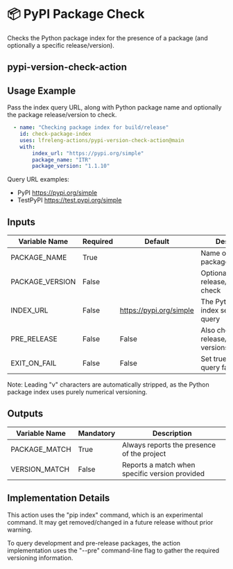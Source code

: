 <!--
SPDX-License-Identifier: Apache-2.0
SPDX-FileCopyrightText: 2024 The Linux Foundation
-->

# 📦 PyPI Package Check

Checks the Python package index for the presence of a package (and
optionally a specific release/version).

## pypi-version-check-action

## Usage Example

Pass the index query URL, along with Python package name and optionally the
package release/version to check.

```yaml
  - name: "Checking package index for build/release"
    id: check-package-index
    uses: lfreleng-actions/pypi-version-check-action@main
    with:
        index_url: "https://pypi.org/simple"
        package_name: "ITR"
        package_version: "1.1.10"
```

Query URL examples:

- PyPI <https://pypi.org/simple>
- TestPyPI <https://test.pypi.org/simple>

## Inputs

<!-- markdownlint-disable MD013 -->

| Variable Name   | Required | Default                   | Description                                  |
| --------------- | -------- | ------------------------- | -------------------------------------------- |
| PACKAGE_NAME    | True     |                           | Name of Python package to check              |
| PACKAGE_VERSION | False    |                           | Optional release/version to check            |
| INDEX_URL       | False    | <https://pypi.org/simple> | The Python package index server URL to query |
| PRE_RELEASE     | False    | False                     | Also checks pre-release/development versions |
| EXIT_ON_FAIL    | False    | False                     | Set true to fail if any query fails          |

<!-- markdownlint-enable MD013 -->

Note: Leading "v" characters are automatically stripped, as the Python package
index uses purely numerical versioning.

## Outputs

<!-- markdownlint-disable MD013 -->

| Variable Name | Mandatory | Description                                    |
| ------------- | --------- | ---------------------------------------------- |
| PACKAGE_MATCH | True      | Always reports the presence of the project     |
| VERSION_MATCH | False     | Reports a match when specific version provided |

<!-- markdownlint-enable MD013 -->

## Implementation Details

This action uses the "pip index" command, which is an experimental command.
It may get removed/changed in a future release without prior warning.

To query development and pre-release packages, the action implementation uses
the "--pre" command-line flag to gather the required versioning information.
